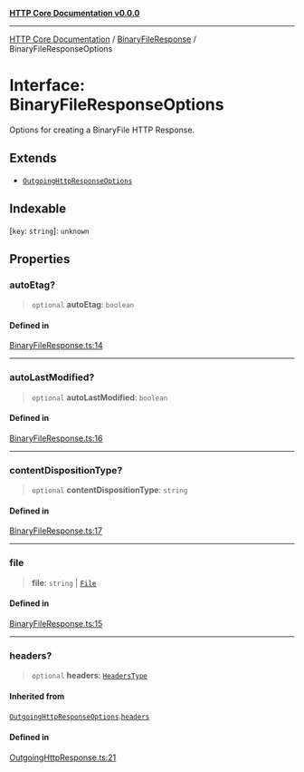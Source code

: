[**HTTP Core Documentation v0.0.0**](../../README.md)

***

[HTTP Core Documentation](../../modules.md) / [BinaryFileResponse](../README.md) / BinaryFileResponseOptions

# Interface: BinaryFileResponseOptions

Options for creating a BinaryFile HTTP Response.

## Extends

- [`OutgoingHttpResponseOptions`](../../OutgoingHttpResponse/interfaces/OutgoingHttpResponseOptions.md)

## Indexable

 \[`key`: `string`\]: `unknown`

## Properties

### autoEtag?

> `optional` **autoEtag**: `boolean`

#### Defined in

[BinaryFileResponse.ts:14](https://github.com/stonemjs/http-core/blob/89981cacc9858cf786fba9df03b328b6b56a5b75/src/BinaryFileResponse.ts#L14)

***

### autoLastModified?

> `optional` **autoLastModified**: `boolean`

#### Defined in

[BinaryFileResponse.ts:16](https://github.com/stonemjs/http-core/blob/89981cacc9858cf786fba9df03b328b6b56a5b75/src/BinaryFileResponse.ts#L16)

***

### contentDispositionType?

> `optional` **contentDispositionType**: `string`

#### Defined in

[BinaryFileResponse.ts:17](https://github.com/stonemjs/http-core/blob/89981cacc9858cf786fba9df03b328b6b56a5b75/src/BinaryFileResponse.ts#L17)

***

### file

> **file**: `string` \| [`File`](../../file/File/classes/File.md)

#### Defined in

[BinaryFileResponse.ts:15](https://github.com/stonemjs/http-core/blob/89981cacc9858cf786fba9df03b328b6b56a5b75/src/BinaryFileResponse.ts#L15)

***

### headers?

> `optional` **headers**: [`HeadersType`](../../declarations/type-aliases/HeadersType.md)

#### Inherited from

[`OutgoingHttpResponseOptions`](../../OutgoingHttpResponse/interfaces/OutgoingHttpResponseOptions.md).[`headers`](../../OutgoingHttpResponse/interfaces/OutgoingHttpResponseOptions.md#headers)

#### Defined in

[OutgoingHttpResponse.ts:21](https://github.com/stonemjs/http-core/blob/89981cacc9858cf786fba9df03b328b6b56a5b75/src/OutgoingHttpResponse.ts#L21)
